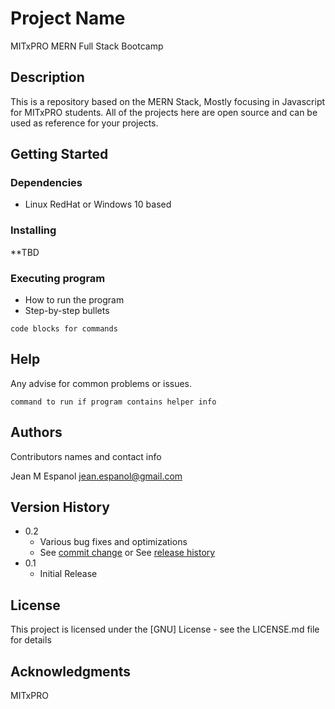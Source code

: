 # Project Name

MITxPRO MERN Full Stack Bootcamp

## Description

This is a repository based on the MERN Stack, Mostly focusing in Javascript for MITxPRO students. All of the projects here are open source and can be used as reference for your projects.

## Getting Started

### Dependencies

* Linux RedHat or Windows 10 based

### Installing

**TBD

### Executing program

* How to run the program
* Step-by-step bullets
```
code blocks for commands
```

## Help

Any advise for common problems or issues.
```
command to run if program contains helper info
```

## Authors

Contributors names and contact info

Jean M Espanol 
jean.espanol@gmail.com


## Version History

* 0.2
    * Various bug fixes and optimizations
    * See [commit change]() or See [release history]()
* 0.1
    * Initial Release

## License

This project is licensed under the [GNU] License - see the LICENSE.md file for details

## Acknowledgments

MITxPRO